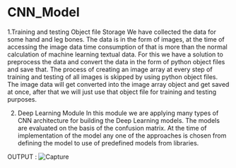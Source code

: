 # CNN_Model

1.Training and testing Object file Storage
We have collected the data for some hand and leg bones. The data is in the
form of images, at the time of accessing the image data time consumption of
that is more than the normal calculation of machine learning textual data. For
this we have a solution to preprocess the data and convert the data in the
form of python object files and save that. The process of creating an image
array at every step of training and testing of all images is skipped by using
python object files. The image data will get converted into the image array
object and get saved at once, after that we will just use that object file for
training and testing purposes.

2. Deep Learning Module
In this module we are applying many types of CNN architecture for building
the Deep Learning models. The models are evaluated on the basis of the
confusion matrix. At the time of implementation of the model any one of the
approaches is chosen from defining the model to use of predefined models
from libraries.

OUTPUT : 
![Capture](https://user-images.githubusercontent.com/91419239/196871862-af9ccc73-8fda-45c6-b059-58ccf20b8ec9.JPG)
